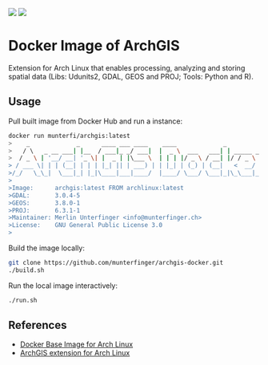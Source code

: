 [![](https://images.microbadger.com/badges/image/munterfi/archgis.svg)](https://microbadger.com/images/munterfi/archgis)
[![](https://images.microbadger.com/badges/version/munterfi/archgis.svg)](https://microbadger.com/images/munterfi/archgis)

# Docker Image of ArchGIS

Extension for Arch Linux that enables processing, analyzing and storing spatial data (Libs: Udunits2, GDAL, GEOS and PROJ; Tools: Python and R).

## Usage

Pull built image from Docker Hub and run a instance:
```bash
docker run munterfi/archgis:latest
>    _             _      ____ ___ ____    ____             _             
>   / \   _ __ ___| |__  / ___|_ _/ ___|  |  _ \  ___   ___| | _____ _ __
>  / _ \ | '__/ __| '_ \| |  _ | |\___ \  | | | |/ _ \ / __| |/ / _ \ '__|
> / ___ \| | | (__| | | | |_| || | ___) | | |_| | (_) | (__|   <  __/ |   
>/_/   \_\_|  \___|_| |_|\____|___|____/  |____/ \___/ \___|_|\_\___|_|   
>                                                                         
>Image:      archgis:latest FROM archlinux:latest
>GDAL:       3.0.4-5
>GEOS:       3.8.0-1
>PROJ:       6.3.1-1
>Maintainer: Merlin Unterfinger <info@munterfinger.ch>
>License:    GNU General Public License 3.0
>
```

Build the image locally:
```bash
git clone https://github.com/munterfinger/archgis-docker.git
./build.sh
```

Run the local image interactively:
```bash
./run.sh
```

## References

* [Docker Base Image for Arch Linux](https://github.com/archlinux/archlinux-docker)
* [ArchGIS extension for Arch Linux](https://github.com/munterfinger/archgis)

